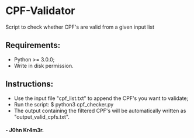 # CPF-Validator
Script to check whether CPF's are valid from a given input list

## Requirements:
- Python >= 3.0.0;
- Write in disk permission.
## Instructions:
- Use the input file "cpf_list.txt" to append the CPF's you want to validate;
- Run the script: $ python3 cpf_checker.py
- The output containing the filtered CPF's will be automatically written as "output_valid_cpfs.txt".

#### - J0hn Kr4m3r.